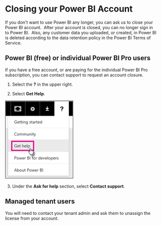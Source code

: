 ﻿<properties 
   pageTitle="Closing your Power BI Account"
   description="Closing your Power BI Account"
   services="powerbi" 
   documentationCenter="" 
   authors="guyinacube" 
   manager="mblythe" 
   editor=""
   tags=""/>
 
<tags
   ms.service="powerbi"
   ms.devlang="NA"
   ms.topic="article"
   ms.tgt_pltfrm="NA"
   ms.workload="powerbi"
   ms.date="11/06/2015"
   ms.author="asaxton"/>
# Closing your Power BI Account

If you don't want to use Power BI any longer, you can ask us to close your Power BI account.  After your account is closed, you can no longer sign in to Power BI.  Also, any customer data you uploaded, or created, in Power BI is deleted according to the data retention policy in the Power BI Terms of Service.

## Power BI (free) or individual Power BI Pro users

If you have a free account, or are paying for the individual Power BI Pro subscription, you can contact support to request an account closure.

1. Select the **?** in the upper right.

2. Select **Get Help**.

![](media/powerbi-admin-closing-your-account/get-help.png)

3. Under the **Ask for help** section, select **Contact support**.

## Managed tenant users

You will need to contact your tenant admin and ask them to unassign the license from your account.


